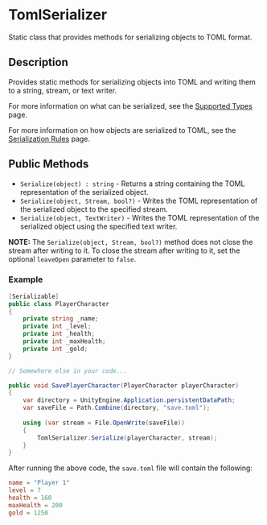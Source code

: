 # TomlSerializer

Static class that provides methods for serializing objects to TOML format.

## Description

Provides static methods for serializing objects into TOML and writing them to a string, stream, or text writer.

For more information on what can be serialized, see the [Supported Types](../supported-types.md) page.

For more information on how objects are serialized to TOML, see the [Serialization Rules](../serialization-rules.md) page.

## Public Methods

- `Serialize(object) : string` - Returns a string containing the TOML representation of the serialized object.
- `Serialize(object, Stream, bool?)` - Writes the TOML representation of the serialized object to the specified stream.
- `Serialize(object, TextWriter)` - Writes the TOML representation of the serialized object using the specified text writer.

**NOTE:** The `Serialize(object, Stream, bool?)` method does not close the stream after writing to it.
To close the stream after writing to it, set the optional `leaveOpen` parameter to `false`.

### Example

```csharp
[Serializable]
public class PlayerCharacter
{
    private string _name;
    private int _level;
    private int _health;
    private int _maxHealth;
    private int _gold;
}

// Somewhere else in your code...

public void SavePlayerCharacter(PlayerCharacter playerCharacter)
{
    var directory = UnityEngine.Application.persistentDataPath;
    var saveFile = Path.Combine(directory, "save.toml");
    
    using (var stream = File.OpenWrite(saveFile))
    {
        TomlSerializer.Serialize(playerCharacter, stream);
    }
}
```

After running the above code, the `save.toml` file will contain the following:

```toml
name = "Player 1"
level = 7
health = 160
maxHealth = 200
gold = 1250
```

